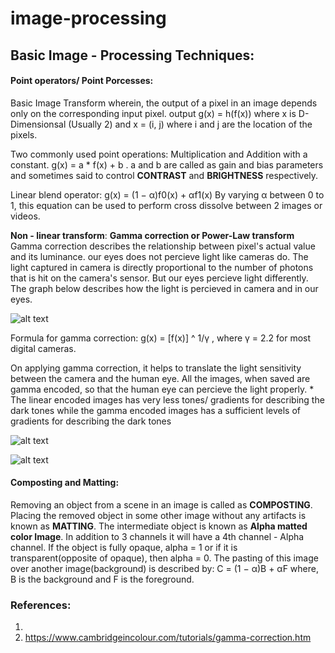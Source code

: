 # image-processing

## Basic Image - Processing Techniques:

#### Point operators/ Point Porcesses:
Basic Image Transform wherein, the output of a pixel in an image depends only on the corresponding input pixel.
output g(x) = h(f(x)) where x is D-Dimensionsal (Usually 2) and x = (i, j) where i and j are the location of the pixels.

Two  commonly used point operations: Multiplication and Addition with a constant. 
                                g(x) = a * f(x) + b . 
a and b are called as gain and bias parameters and sometimes said to control **CONTRAST** and **BRIGHTNESS** respectively. 

Linear blend operator: 
                                g(x) = (1 − α)f0(x) + αf1(x)
By varying α between 0 to 1, this equation can be used to perform cross dissolve between 2 images or videos. 

**Non - linear transform**: 
**Gamma correction or Power-Law transform**
Gamma correction describes the  relationship between pixel's actual value and its luminance. our eyes does not percieve light like cameras do. The light captured in camera is directly proportional to the number of photons that is hit on the camera's sensor. But our eyes percieve light differently. The graph below describes how the light is percieved in camera and in our eyes. 

![alt text](https://cdn.cambridgeincolour.com/images/tutorials/gamma_chart1e.png)

Formula for gamma correction:
g(x) = [f(x)] ^ 1/γ , where γ = 2.2 for most digital cameras. 

On applying gamma correction, it helps to translate the light sensitivity between the camera and the human eye. All the images, when saved are gamma encoded, so that the human eye can percieve the light properly. 
    * The linear encoded images has very less tones/ gradients for describing the dark tones while the gamma encoded images has a sufficient levels of gradients for describing the dark tones

![alt text](https://cdn.cambridgeincolour.com/images/tutorials/gamma_gradient2b.png)

![alt text](https://cdn.cambridgeincolour.com/images/tutorials/gamma_gradient1b.png)


#### Composting and Matting:
Removing an object from a scene in an image is called as **COMPOSTING**. Placing the removed object in some other image without any artifacts is known as **MATTING**. The intermediate object is known as **Alpha matted color Image**. In addition to 3 channels it will have a 4th channel - Alpha channel. If the object is fully opaque, alpha = 1 or if it is transparent(opposite of opaque), then alpha = 0. The pasting of this image over another image(background) is described by:
                                C = (1 − α)B + αF
where, B is the background and F is the foreground.








### References: 
1. 
2. https://www.cambridgeincolour.com/tutorials/gamma-correction.htm



